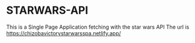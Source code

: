 # STARWARS-API
This is a Single Page Application fetching with the star wars API
The url is https://chizobavictorystarwarsspa.netlify.app/
